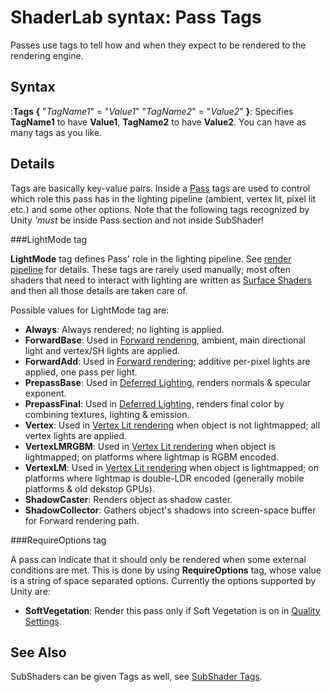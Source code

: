 ShaderLab syntax: Pass Tags
===========================


Passes use tags to tell how and when they expect to be rendered to the rendering engine.

Syntax
------

:__Tags {__ "_TagName1_" = "_Value1_" "_TagName2_" = "_Value2_" __}__: Specifies __TagName1__ to have __Value1__, __TagName2__ to have __Value2__. You can have as many tags as you like.

Details
-------

Tags are basically key-value pairs. Inside a [Pass](sl-pass.html) tags are used to control which role this pass has in the lighting pipeline (ambient, vertex lit, pixel lit etc.) and some other options. Note that the following tags recognized by Unity _'must_ be inside Pass section and not inside SubShader!

###LightMode tag

__LightMode__ tag defines Pass' role in the lighting pipeline. See [render pipeline](sl-renderpipeline.html) for details. These tags are rarely used manually; most often shaders that need to interact with lighting are written as [Surface Shaders](sl-surfaceshaders.html) and then all those details are taken care of.

Possible values for LightMode tag are:
* __Always__: Always rendered; no lighting is applied.
* __ForwardBase__: Used in [Forward rendering](rendertech-forwardrendering.html), ambient, main directional light and vertex/SH lights are applied.
* __ForwardAdd__: Used in [Forward rendering](rendertech-forwardrendering.html); additive per-pixel lights are applied, one pass per light.
* __PrepassBase__: Used in [Deferred Lighting](rendertech-deferredlighting.html), renders normals & specular exponent.
* __PrepassFinal__: Used in [Deferred Lighting](rendertech-deferredlighting.html), renders final color by combining textures, lighting & emission.
* __Vertex__: Used in [Vertex Lit rendering](rendertech-vertexlit.html) when object is not lightmapped; all vertex lights are applied.
* __VertexLMRGBM__: Used in [Vertex Lit rendering](rendertech-vertexlit.html) when object is lightmapped; on platforms where lightmap is RGBM encoded.
* __VertexLM__: Used in [Vertex Lit rendering](rendertech-vertexlit.html) when object is lightmapped; on platforms where lightmap is double-LDR encoded (generally mobile platforms & old dekstop GPUs).
* __ShadowCaster__: Renders object as shadow caster.
* __ShadowCollector__: Gathers object's shadows into screen-space buffer for Forward rendering path.



###RequireOptions tag

A pass can indicate that it should only be rendered when some external conditions are met. This is done by using __RequireOptions__ tag, whose value is a string of space separated options. Currently the options supported by Unity are:
* __SoftVegetation__: Render this pass only if Soft Vegetation is on in [Quality Settings](class-qualitysettings.html).


See Also
--------


SubShaders can be given Tags as well, see [SubShader Tags](sl-subshadertags.html).


